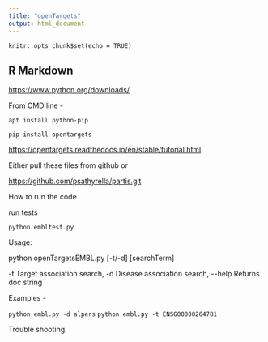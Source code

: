 ```yaml
---
title: "openTargets"
output: html_document
---
```


```{r setup, include=FALSE}
knitr::opts_chunk$set(echo = TRUE)
```

## R Markdown

https://www.python.org/downloads/

From CMD line - 

```apt install python-pip```

```pip install opentargets```

https://opentargets.readthedocs.io/en/stable/tutorial.html

Either pull these files from github or 

https://github.com/psathyrella/partis.git

How to run the code

run tests 

```python embltest.py```

Usage:

python openTargetsEMBL.py [-t/-d] [searchTerm]

-t     Target association search,
-d     Disease association search,
--help Returns doc string

Examples - 

```python embl.py -d alpers```
```python embl.py -t ENSG00000264781```


Trouble shooting.




